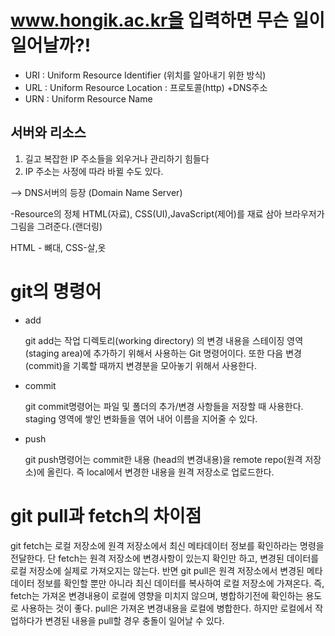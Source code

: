 # www.hongik.ac.kr을 입력하면 무슨 일이 일어날까?!
 - URI : Uniform Resource Identifier (위치를 알아내기 위한 방식) 
 - URL : Uniform Resource Location : 프로토콜(http) +DNS주소
 - URN : Uniform Resource Name

## 서버와 리소스
1. 길고 복잡한 IP 주소들을 외우거나 관리하기 힘들다
2. IP 주소는 사정에 따라 바뀔 수도 있다.


--> DNS서버의 등장 (Domain Name Server)

-Resource의 정체
HTML(자료), CSS(UI),JavaScript(제어)를 재료 삼아 브라우저가 그림을 그려준다.(랜더링)

HTML - 뼈대, CSS-살,옷 


# git의 명령어
- add

  git add는 작업 디렉토리(working directory) 의 변경 내용을 스테이징 영역(staging area)에 추가하기 위해서 사용하는 Git 명령어이다.
  또한 다음 변경(commit)을 기록할 때까지 변경분을 모아놓기 위해서 사용한다.
- commit

  git commit명령어는 파일 및 폴더의 추가/변경 사항들을 저장할 때 사용한다. staging 영역에 쌓인 변화들을 엮어 내어 이름을 지어줄 수 있다. 
- push

  git push명령어는 commit한 내용 (head의 변경내용)을 remote repo(원격 저장소)에 올린다.
  즉 local에서 변경한 내용을 원격 저장소로 업로드한다.
# git pull과 fetch의 차이점

  git fetch는 로컬 저장소에 원격 저장소에서 최신 메타데이터 정보를 확인하라는 명령을 전달한다. 단 fetch는 원격 저장소에 변경사항이 있는지 확인만 하고, 변경된 데이터를 로컬 저장소에 실제로 가져오지는 않는다.
 반면 git pull은 원격 저장소에서 변경된 메타데이터 정보를 확인할 뿐만 아니라 최신 데이터를 복사하여 로컬 저장소에 가져온다.
 즉, fetch는 가져온 변경내용이 로컬에 영향을 미치지 않으며, 병합하기전에 확인하는 용도로 사용하는 것이 좋다.
pull은 가져온 변경내용을 로컬에 병합한다. 하지만 로컬에서 작업하다가 변경된 내용을 pull할 경우 충돌이 일어날 수 있다.

